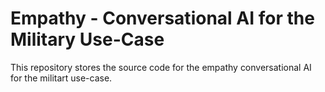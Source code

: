 # Empathy - Conversational AI for the Military Use-Case
This repository stores the source code for the empathy conversational AI for the militart use-case.
